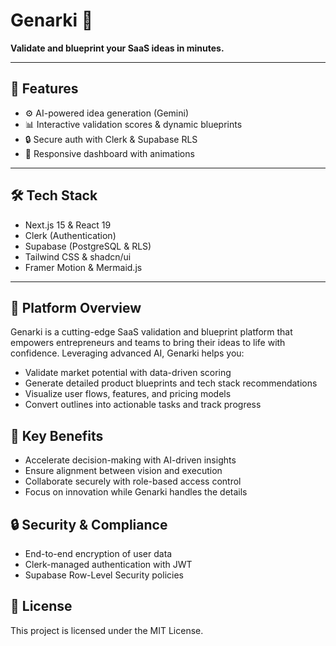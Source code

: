 # Genarki 🚀

**Validate and blueprint your SaaS ideas in minutes.**

---

## 🌟 Features

- ⚙️ AI-powered idea generation (Gemini)
- 📊 Interactive validation scores & dynamic blueprints
- 🔒 Secure auth with Clerk & Supabase RLS
- 🎨 Responsive dashboard with animations

---

## 🛠️ Tech Stack

- Next.js 15 & React 19
- Clerk (Authentication)
- Supabase (PostgreSQL & RLS)
- Tailwind CSS & shadcn/ui
- Framer Motion & Mermaid.js

---

## 🚀 Platform Overview

Genarki is a cutting-edge SaaS validation and blueprint platform that empowers entrepreneurs and teams to bring their ideas to life with confidence. Leveraging advanced AI, Genarki helps you:
- Validate market potential with data-driven scoring
- Generate detailed product blueprints and tech stack recommendations
- Visualize user flows, features, and pricing models
- Convert outlines into actionable tasks and track progress

## 🌟 Key Benefits

- Accelerate decision-making with AI-driven insights  
- Ensure alignment between vision and execution  
- Collaborate securely with role-based access control  
- Focus on innovation while Genarki handles the details

## 🔒 Security & Compliance

- End-to-end encryption of user data  
- Clerk-managed authentication with JWT  
- Supabase Row-Level Security policies

## 📄 License

This project is licensed under the MIT License.